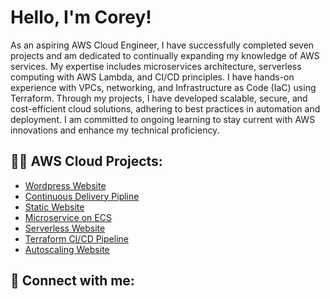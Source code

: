 <h1> Hello, I'm Corey! </h1>

As an aspiring AWS Cloud Engineer, I have successfully completed seven projects and am dedicated to continually expanding my knowledge of AWS services. My expertise includes microservices architecture, serverless computing with AWS Lambda, and CI/CD principles. I have hands-on experience with VPCs, networking, and Infrastructure as Code (IaC) using Terraform. Through my projects, I have developed scalable, secure, and cost-efficient cloud solutions, adhering to best practices in automation and deployment. I am committed to ongoing learning to stay current with AWS innovations and enhance my technical proficiency.


<h2> 👨‍💻 AWS Cloud Projects: </h2>


  - [Wordpress Website](https://github.com/Battlecode93/Wordpress-website-on-AWS)
  - [Continuous Delivery Pipline](https://github.com/Battlecode93/Continuous-Delivery-Pipeline-Project)
  - [Static Website](https://github.com/Battlecode93/Static-website-project)
  - [Microservice on ECS](https://github.com/Battlecode93/Microservice-ECS-project)
  - [Serverless Website](https://github.com/Battlecode93/Serverless-project)
  - [Terraform CI/CD Pipeline](https://github.com/Battlecode93/Terraform-CICD-Project)
  - [Autoscaling Website](https://github.com/Battlecode93/Autoscaling-Project)












<h2> 🤳 Connect with me:</h2>











